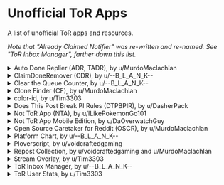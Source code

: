 # Unofficial ToR Apps
A list of unofficial ToR apps and resources.

*Note that "Already Claimed Notifier" was re-written and re-named. See "ToR Inbox Manager", farther down this list.*

</details>

<details><summary> Auto Done Replier (ADR, TADR), by u/MurdoMaclachlan </summary>  

---

- [GitHub](https://github.com/MurdoMaclachlan/tadr)  
- [PyPi](https://pypi.org/project/tadr/)

From its README:
> Also known as TADR, this program monitors the Reddit inbox of its user and detects comment from the r/TranscribersOfReddit bot notifying them that it could not find their transcription.

---

</details>

<details><summary> ClaimDoneRemover (CDR), by u/--B_L_A_N_K-- </summary>  

---

- [GitHub](https://github.com/TheodoreHua/ClaimDoneRemover)  

From its README:
> Also known as CDRemover or CDR, this program removes "claim" and "done" comments after a period of time. It is designed with r/TranscribersOfReddit transcribers in mind; specifically those who are tired of these comments clogging up their profiles.

*Warning: this program is known to be prone to a bug that can cause the ToR-Stats Discord bot to freeze.*

---

</details>

<details><summary> Clear the Queue Counter, by u/--B_L_A_N_K-- </summary>  

---

- [Website](https://www.theodorehua.dev/app/clear-the-queue/countdown)

Provides a counter for how many posts in the queue are Unclaimed, In Progress and Completed, as well as differences with the last refresh. Refreshes every 5 minutes.

---

</details>

<details><summary> Clone Finder (CF), by u/MurdoMaclachlan </summary>  

---

- [GitHub](https://github.com/MurdoMaclachlan/clone-finder)  

From its README:
> This small tool finds, notifies and documents cloned posts in r/TranscribersOfReddit queue. These clones arise as a result of Reddit sending an error response despite there actually being no error, causing the bot to attempt to post again and resulting in a clone appearing.

*Note: This program is probably not very useful for people who are not moderators, as they can only report clones, not remove them.*

---

</details>

<details><summary> color-id, by u/Tim3303 </summary>  

---

- [Website](https://timjentzsch.github.io/color-id/)
- [GitHub](https://github.com/TimJentzsch/color-id)  

From its README:
> A tool to determine the names of colors.

An especially useful project for those with colour deficiency.

---

</details>


<details><summary> Does This Post Break PI Rules (DTPBPIR), by u/DasherPack </summary>  

---

- [Website](https://sites.google.com/view/doesitbreakpirules/)  

---

</details>

<details><summary> Not ToR App (NTA), by u/ILikePokemonGo101 </summary>

---

- [Website](https://transcribing.app/logged-in)

This project is created to streamline the transcription process, allowing quicker browsing of the queue, reviewing of posts' contents and comments, claiming of them, and completion of the transcription through template macros and automatic splitting of transcriptions over the character limit.

*Warning: this program is known to be prone to several bugs, including failure to post "done", occasional failure to post subsequent comments in multi-comment transcriptions, and increased chance of accidentally stealing already claimed transcriptions.*

---

</details>

<details><summary> Not ToR App Mobile Edition, by u/DaOverwatchGuy </summary>
  
---

- [GitHub](https://github.com/ichbineinNerd/not-tor-app-mobile-edition)

Similar to the website edition of Not ToR App, this streamlines the transcription process for mobile.

*Warning: while it is easier to transcribe on mobile with this app than it is with a non-transcription-focused Reddit app, it is still much harder transcribing on mobile than on desktop/laptop.*

---

</details>

<details><summary> Open Source Caretaker for Reddit (OSCR), by u/MurdoMaclachlan </summary>
  
---

- [GitHub](https://github.com/MurdoMaclachlan/oscr)
- [PyPi](https://pypi.org/project/oscr/)

From its README:
> More lovingly known as Oscar, this program removes blacklisted comments after a period of time. It is designed with r/TranscribersOfReddit transcribers in mind; specifically those who are tired of these comments clogging up their profiles, thus the contents of the default blacklist.

*Warning: this program is known to be prone to a bug that can cause the ToR-Stats Discord bot to freeze.*

---

</details>

<details><summary> Platform Chart, by u/--B_L_A_N_K-- </summary>
  
---

- [GitHub](https://github.com/TheodoreHua/ToR-Platform-Chart)

From its README:
> An unofficial repository of references (and sometimes unofficial templates) for various platforms that r/TranscribersOfReddit users may come across. (Partly inspired by u/Halailah and ToR-Repost-Collection).

---

</details>

<details><summary> Ploverscript, by u/voidcraftedgaming </summary>
  
---

- [GitHub](https://github.com/codingJWilliams/Ploverscript)

From its README:
> Ploverscript is a lightweight Python script that automates the process of transcribing with r/transcribersofreddit.

Also, a warning from the repository:
> To use the script you **must** modmail /r/TranscribersOfReddit mods to seek permission.

---

</details>

<details><summary> Repost Collection, by u/voidcraftedgaming and u/MurdoMaclachlan </summary>
  
---

- [Main collection](https://github.com/MurdoMaclachlan/ToR-Repost-Collection/wiki)
- [u/voidcraftedgaming's original GitHub repository](https://github.com/codingJWilliams/ToR-Repost-Collection)

From the original's README:
> This allows us to transcribe with more ease and get gammas faster, provide image transcriptions for those with vision impairments/ who use text-to-speech software, and those on mobile or with limited data.

The project contains a repository of references and templates for various commonly reposted memes and images. u/MurdoMaclachlan forked the repository because the original is no longer maintained and is somewhat out of date.

---

</details>

<details><summary> Stream Overlay, by u/Tim3303 </summary>
  
---

- [Overlay Generator](https://timjentzsch.github.io/tor-user-stats/stream.html)
- [GitHub](https://github.com/TimJentzsch/tor-user-stats)

Hosted on the same repository as ToR User Stats (see below), this was created with the intent of making an easy-to-use, stats-related overlay for transcribers who stream their transcriptions, but with a little tweaking can also be used a desktop applet to help you track your stats as you transcribe.

---

</details>

<details><summary> ToR Inbox Manager, by u/--B_L_A_N_K-- </summary>
  
---
  
- [GitHub](https://github.com/TheodoreHua/AlreadyClaimedNotifier)  

From its README:
> Also known as ACN, this program sends a notification to the user when it detects a comment reply stating that the post their doing has already been claimed. It is designed with r/TranscribersOfReddit transcribers in mind; specifically those who don't want to summon an angry mod...

---

</details>

<details><summary> ToR User Stats, by u/Tim3303 </summary>
  
---

## CURRENTLY BROKEN
  
- [Website](https://timjentzsch.github.io/tor-user-stats/)
- [GitHub](https://github.com/TimJentzsch/tor-user-stats)

From its README:
> This is a tool to obtain user-related statistics to /r/TranscribersOfReddit related transcriptions.

The stats and analyses provided by the project include: graphs, peaks and averages, 100/24 progress, most upvoted transcriptions, and more.

---

</details>
